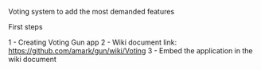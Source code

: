 Voting system to add the most demanded features

First steps

1 - Creating Voting Gun app
2 - Wiki document link: https://github.com/amark/gun/wiki/Voting
3  - Embed the application in the wiki document